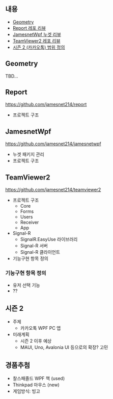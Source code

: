 ## 내용
- [Geometry](#)
- [Report 레포 리뷰](#report)
- [JamesnetWpf 누겟 리뷰](#jamesnetwpf)
- [TeamViewer2 레포 리뷰](#teamviewer2)
- [시즌 2 (카카오톡) 범위 정의](#시즌2)

## Geometry

TBD...

## Report

https://github.com/jamesnet214/report

- 프로젝트 구조

## JamesnetWpf

https://github.com/jamesnet214/jamesnetwpf

- 누겟 패키지 관리
- 프로젝트 구조

## TeamViewer2

https://github.com/jamesnet214/teamviewer2

- 프로젝트 구조
  - Core
  - Forms
  - Users
  - Receiver
  - App
- Signal-R
  - SignalR.EasyUse 라이브러리
  - Signal-R 서버
  - Signal-R 클라이언트
- 기능구현 항목 정의

### 기능구현 항목 정의
- 유저 선택 기능
- ??

## 시즌 2
- 주제
  - 카카오톡 WPF PC 앱
- 미래계획
  - 시즌 2 이후 예상
  - MAUI, Uno, Avalonia UI 등으로의 확장? 고민

## 경품추첨
- 찰스패졸드 WPF 책 (used)
- Thinkpad 마우스 (new)
- 게임방식: 빙고
